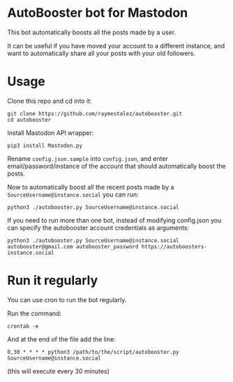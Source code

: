 # AutoBooster bot for Mastodon

This bot automatically boosts all the posts made by a user.

It can be useful if you have moved your account to a different instance, and want to automatically share all your posts with your old followers.

# Usage

Clone this repo and cd into it:

```
git clone https://github.com/raymestalez/autobooster.git
cd autobooster
```

Install Mastodon API wrapper:

```
pip3 install Mastodon.py
```

Rename `config.json.sample` into `config.json`, and enter email/password/instance of the account that should automatically boost the posts.

Now to automatically boost all the recent posts made by a `SourceUsername@instance.social` you can run:

```
python3 ./autobooster.py SourceUsername@instance.social
```

If you need to run more than one bot, instead of modifying config.json you can specify the autobooster account credentials as arguments:

```
python3 ./autobooster.py SourceUsername@instance.social autobooster@gmail.com autobooster_password https://autoboosters-instance.social
```

# Run it regularly

You can use cron to run the bot regularly.

Run the command:

```
crontab -e
```

And at the end of the file add the line:

```
0,30 * * * * python3 /path/to/the/script/autobooster.py SourceUsername@instance.social
```

(this will execute every 30 minutes)

